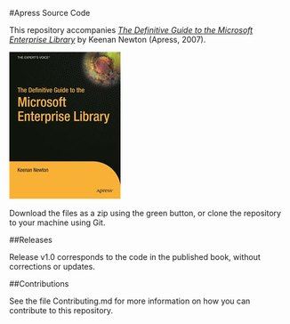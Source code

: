 #Apress Source Code

This repository accompanies [*The Definitive Guide to the Microsoft Enterprise Library*](http://www.apress.com/9781590596555) by Keenan Newton (Apress, 2007).

![Cover image](9781590596555.jpg)

Download the files as a zip using the green button, or clone the repository to your machine using Git.

##Releases

Release v1.0 corresponds to the code in the published book, without corrections or updates.

##Contributions

See the file Contributing.md for more information on how you can contribute to this repository.
